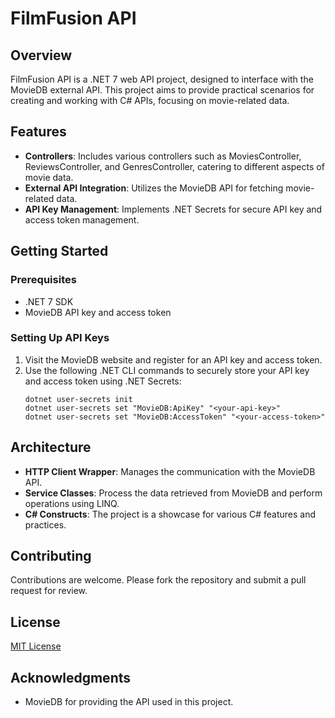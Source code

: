 # FilmFusion API

## Overview

FilmFusion API is a .NET 7 web API project, designed to interface with the MovieDB external API. This project aims to provide practical scenarios for creating and working with C# APIs, focusing on movie-related data.

## Features

- **Controllers**: Includes various controllers such as MoviesController, ReviewsController, and GenresController, catering to different aspects of movie data.
- **External API Integration**: Utilizes the MovieDB API for fetching movie-related data.
- **API Key Management**: Implements .NET Secrets for secure API key and access token management.

## Getting Started

### Prerequisites

- .NET 7 SDK
- MovieDB API key and access token

### Setting Up API Keys

1. Visit the MovieDB website and register for an API key and access token.
2. Use the following .NET CLI commands to securely store your API key and access token using .NET Secrets:
   ```
   dotnet user-secrets init
   dotnet user-secrets set "MovieDB:ApiKey" "<your-api-key>"
   dotnet user-secrets set "MovieDB:AccessToken" "<your-access-token>"
   ```

## Architecture

- **HTTP Client Wrapper**: Manages the communication with the MovieDB API.
- **Service Classes**: Process the data retrieved from MovieDB and perform operations using LINQ.
- **C# Constructs**: The project is a showcase for various C# features and practices.

## Contributing

Contributions are welcome. Please fork the repository and submit a pull request for review.

## License

[MIT License](LICENSE)

## Acknowledgments

- MovieDB for providing the API used in this project.
